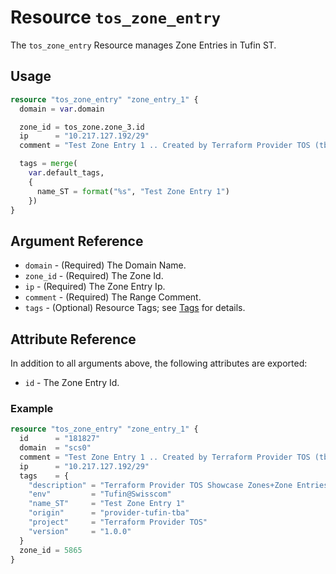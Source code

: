 # Resource `tos_zone_entry`

The `tos_zone_entry` Resource manages Zone Entries in Tufin ST.

## Usage

```terraform
resource "tos_zone_entry" "zone_entry_1" {
  domain = var.domain

  zone_id = tos_zone.zone_3.id
  ip      = "10.217.127.192/29"
  comment = "Test Zone Entry 1 .. Created by Terraform Provider TOS (tba)"

  tags = merge(
    var.default_tags,
    {
      name_ST = format("%s", "Test Zone Entry 1")
    })
}
```

## Argument Reference

* `domain` - (Required) The Domain Name.
* `zone_id` - (Required) The Zone Id.
* `ip` - (Required) The Zone Entry Ip.
* `comment` - (Required) The Range Comment.
* `tags` - (Optional) Resource Tags; see [Tags](tag.md) for details.

## Attribute Reference

In addition to all arguments above, the following attributes are exported:

* `id` - The Zone Entry Id.

### Example

```terraform
resource "tos_zone_entry" "zone_entry_1" {
  id      = "181827"
  domain  = "scs0"
  comment = "Test Zone Entry 1 .. Created by Terraform Provider TOS (tba)"
  ip      = "10.217.127.192/29"
  tags    = {
    "description" = "Terraform Provider TOS Showcase Zones+Zone Entries"
    "env"         = "Tufin@Swisscom"
    "name_ST"     = "Test Zone Entry 1"
    "origin"      = "provider-tufin-tba"
    "project"     = "Terraform Provider TOS"
    "version"     = "1.0.0"
  }
  zone_id = 5865
}
```